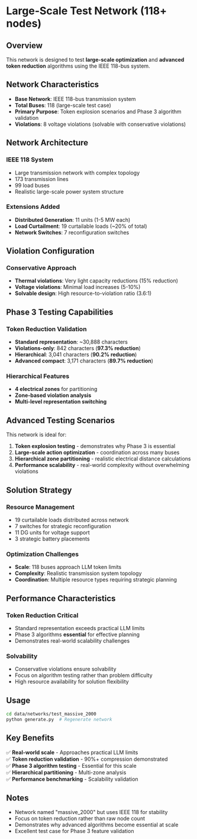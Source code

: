 # Large-Scale Test Network (118+ nodes)

## Overview
This network is designed to test **large-scale optimization** and **advanced token reduction** algorithms using the IEEE 118-bus system.

## Network Characteristics
- **Base Network**: IEEE 118-bus transmission system
- **Total Buses**: 118 (large-scale test case)
- **Primary Purpose**: Token explosion scenarios and Phase 3 algorithm validation
- **Violations**: 8 voltage violations (solvable with conservative violations)

## Network Architecture
### IEEE 118 System
- Large transmission network with complex topology
- 173 transmission lines
- 99 load buses
- Realistic large-scale power system structure

### Extensions Added
- **Distributed Generation**: 11 units (1-5 MW each)
- **Load Curtailment**: 19 curtailable loads (~20% of total)
- **Network Switches**: 7 reconfiguration switches

## Violation Configuration
### Conservative Approach
- **Thermal violations**: Very light capacity reductions (15% reduction)
- **Voltage violations**: Minimal load increases (5-10%)
- **Solvable design**: High resource-to-violation ratio (3.6:1)

## Phase 3 Testing Capabilities
### Token Reduction Validation
- **Standard representation**: ~30,888 characters
- **Violations-only**: 842 characters (**97.3% reduction**)
- **Hierarchical**: 3,041 characters (**90.2% reduction**)
- **Advanced compact**: 3,171 characters (**89.7% reduction**)

### Hierarchical Features
- **4 electrical zones** for partitioning
- **Zone-based violation analysis**
- **Multi-level representation switching**

## Advanced Testing Scenarios
This network is ideal for:
1. **Token explosion testing** - demonstrates why Phase 3 is essential
2. **Large-scale action optimization** - coordination across many buses
3. **Hierarchical zone partitioning** - realistic electrical distance calculations
4. **Performance scalability** - real-world complexity without overwhelming violations

## Solution Strategy
### Resource Management
- 19 curtailable loads distributed across network
- 7 switches for strategic reconfiguration
- 11 DG units for voltage support
- 3 strategic battery placements

### Optimization Challenges
- **Scale**: 118 buses approach LLM token limits
- **Complexity**: Realistic transmission system topology
- **Coordination**: Multiple resource types requiring strategic planning

## Performance Characteristics
### Token Reduction Critical
- Standard representation exceeds practical LLM limits
- Phase 3 algorithms **essential** for effective planning
- Demonstrates real-world scalability challenges

### Solvability
- Conservative violations ensure solvability
- Focus on algorithm testing rather than problem difficulty
- High resource availability for solution flexibility

## Usage
```bash
cd data/networks/test_massive_2000
python generate.py  # Regenerate network
```

## Key Benefits
✅ **Real-world scale** - Approaches practical LLM limits  
✅ **Token reduction validation** - 90%+ compression demonstrated  
✅ **Phase 3 algorithm testing** - Essential for this scale  
✅ **Hierarchical partitioning** - Multi-zone analysis  
✅ **Performance benchmarking** - Scalability validation

## Notes
- Network named "massive_2000" but uses IEEE 118 for stability
- Focus on token reduction rather than raw node count
- Demonstrates why advanced algorithms become essential at scale
- Excellent test case for Phase 3 feature validation